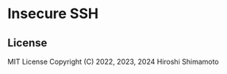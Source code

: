 Insecure SSH
============

License
-------
MIT License Copyright (C) 2022, 2023, 2024 Hiroshi Shimamoto
